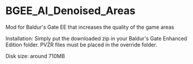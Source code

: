 # BGEE_AI_Denoised_Areas
Mod for Baldur's Gate EE that increases the quality of the game areas

Installation:
Simply put the downloaded zip in your Baldur's Gate Enhanced Edition folder. PVZR files must be placed in the override folder.

Disk size: around 710MB


